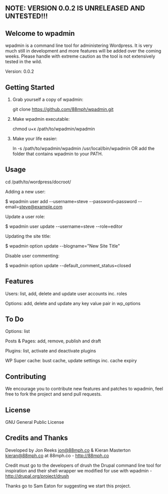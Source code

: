NOTE: VERSION 0.0.2 IS UNRELEASED AND UNTESTED!!!
------------------------------------------------- 

Welcome to wpadmin
------------------

wpadmin is a command line tool for administering Wordpress. It is very much still in development and more features will be added over the coming weeks. Please handle with extreme caution as the tool is not extensively tested in the wild. 

Version: 0.0.2

Getting Started
---------------

1. Grab yourself a copy of wpadmin:

    git clone https://github.com/88mph/wpadmin.git

2. Make wpadmin executable:

    chmod u+x /path/to/wpadmin/wpadmin

3. Make your life easier:

    ln -s /path/to/wpadmin/wpadmin /usr/local/bin/wpadmin OR add the folder that contains wpadmin to your PATH.
   
   
Usage
-----

cd /path/to/wordpress/docroot/

Adding a new user:

$ wpadmin user add --username=steve --password=password --email=steve@example.com

Update a user role:

$ wpadmin user update --username=steve --role=editor

Updating the site title:

$ wpadmin option update --blogname="New Site Title"

Disable user commenting:

$ wpadmin option update --default_comment_status=closed

Features
--------

Users: list, add, delete and update user accounts inc. roles

Options: add, delete and update any key value pair in wp_options

To Do
------

Options: list 

Posts & Pages: add, remove, publish and draft

Plugins: list, activate and deactivate plugins

WP Super cache: bust cache, update settings inc. cache expiry


Contributing
------------

We encourage you to contribute new features and patches to wpadmin, feel free to fork the project and send pull requests.

License
-------

GNU General Public License

Credits and Thanks
------------------

Developed by Jon Reeks <jon@88mph.co> & Kieran Masterton <kieran@88mph.co> at 88mph.co - <http://88mph.co>

Credit must go to the developers of drush the Drupal command line tool for inspiration and their shell wrapper we modified for use with wpadmin - <http://drupal.org/project/drush>

Thanks go to Sam Eaton for suggesting we start this project. 